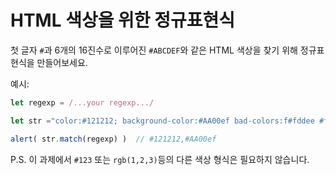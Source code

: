 # HTML 색상을 위한 정규표현식

첫 글자 `#`과 6개의 16진수로 이루어진 `#ABCDEF`와 같은 HTML 색상을 찾기 위해 정규표현식을 만들어보세요.

예시:

```js
let regexp = /...your regexp.../

let str ="color:#121212; background-color:#AA00ef bad-colors:f#fddee #fd2 #12345678";

alert( str.match(regexp) )  // #121212,#AA00ef
```

P.S. 이 과제에서 `#123` 또는 `rgb(1,2,3)`등의 다른 색상 형식은 필요하지 않습니다.
